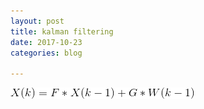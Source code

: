 ```yaml
---
layout: post
title: kalman filtering
date: 2017-10-23
categories: blog

---
```


![Alt text](/assets/1.jpg)
